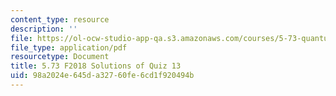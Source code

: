 ```yaml
---
content_type: resource
description: ''
file: https://ol-ocw-studio-app-qa.s3.amazonaws.com/courses/5-73-quantum-mechanics-i-fall-2018/98a2024e645da32760fe6cd1f920494b_MIT5_73F18_quiz13_soln.pdf
file_type: application/pdf
resourcetype: Document
title: 5.73 F2018 Solutions of Quiz 13
uid: 98a2024e-645d-a327-60fe-6cd1f920494b
---
```

